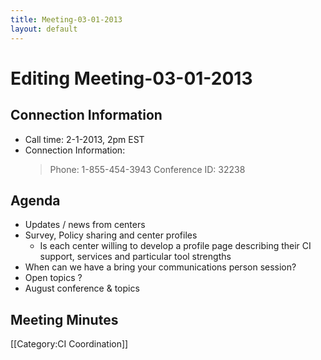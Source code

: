 ```yaml
---
title: Meeting-03-01-2013
layout: default
---
```

# Editing Meeting-03-01-2013

## Connection Information 

* Call time: 2-1-2013, 2pm EST
* Connection Information:      
  > Phone: 1-855-454-3943
  > Conference ID: 32238 

## Agenda

* Updates / news from centers
* Survey, Policy sharing and center profiles
  * Is each center willing to develop a profile page describing their CI support, services and particular tool strengths
* When can we have a bring your communications person session?
* Open topics ?
* August conference & topics

## Meeting Minutes 

[[Category:CI Coordination]]
